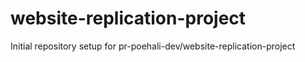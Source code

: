 # website-replication-project

Initial repository setup for pr-poehali-dev/website-replication-project